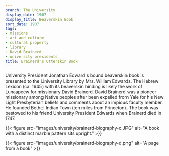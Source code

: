 ```yaml
---
branch: The University
display_date: 1907
display_title: Beaverskin Book
sort_date: 1907
tags:
- missions
- art and culture
- cultural property
- library
- David Brainerd
- university presidents 
title: Brainerd's Otterskin Book
---
```


University President Jonathan Edward's bound beaverskin book is presented to the University Library by Mrs. William Edwards. The Hebrew Lexicon (ca. 1645) with its beaverskin binding is likely the work of Lunaapeew for missionary David Brainerd. David Brainerd was a pioneer missionary among Native peoples after been expelled from Yale for his New Light Presbyterian beliefs and comments about an impious faculty member. He founded Bethel Indian Town (ten miles from Princeton). The book was bestowed to his friend University President Edwards when Brainerd died in 1747. 


{{< figure src="images/university/brainerd-biography-c.JPG" alt="A book with a distinct marble pattern sits upright." >}}

{{< figure src="images/university/brainerd-biography-d.png" alt="A page from a book" >}}
